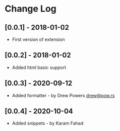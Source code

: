 # Change Log

## [0.0.1] - 2018-01-02
- First version of extension

## [0.0.2] - 2018-01-02
- Added html basic support

## [0.0.3] - 2020-09-12
- Added formatter - by Drew Powers <drew@pow.rs>

## [0.0.4] - 2020-10-04
- Added snippets - by Karam Fahad